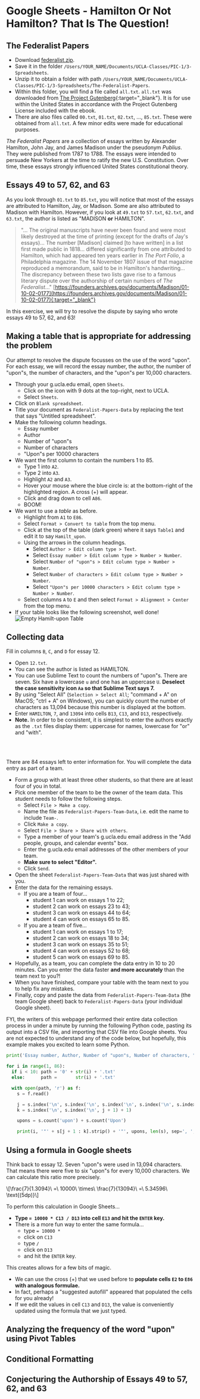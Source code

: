 # Google Sheets - Hamilton Or Not Hamilton? That Is The Question!




## The Federalist Papers

 - Download [federalist.zip](./data/federalist.zip).
 - Save it in the folder `/Users/YOUR_NAME/Documents/UCLA-Classes/PIC-1/3-Spreadsheets`.
 - Unzip it to obtain a folder with path
   `/Users/YOUR_NAME/Documents/UCLA-Classes/PIC-1/3-Spreadsheets/The-Federalist-Papers`.
 - Within this folder, you will find a file called `all.txt`.
   `all.txt` was downloaded from [The Project Gutenberg](https://www.gutenberg.org/){:target="_blank"}.
   It is for use within the United States in accordance with
   the Project Gutenberg License included with the ebook.
 - There are also files called `00.txt`, `01.txt`, `02.txt`, ..., `85.txt`.
   These were obtained from `all.txt`.
   A few minor edits were made for educational purposes.

*The Federalist Papers* are a collection of essays written by
Alexander Hamilton, John Jay, and James Madison
under the pseudonym *Publius*.
They were published from 1787 to 1788.
The essays were intended to persuade New Yorkers
at the time to ratify the new U.S. Constitution.
Over time, these essays strongly influenced
United States constitutional theory.




## Essays 49 to 57, 62, and 63

As you look through `01.txt` to `85.txt`,
you will notice that most of the essays are
attributed to Hamilton, Jay, or Madison.
Some are also attributed to Madison with Hamilton.
However, if you look at `49.txt` to `57.txt`,
`62.txt`, and `63.txt`, the author is listed as
"MADISON **or** HAMILTON".

> "... The original manuscripts have never been found and were most likely destroyed at the time of printing (except for the drafts of Jay's essays)...
The number [Madison] claimed [to have written] in a list first made public in 1818...
differed significantly from one attributed to Hamilton, which had appeared ten years earlier in *The Port Folio*, a Philadelphia magazine.
The 14 November 1807 issue of that magazine reproduced a memorandum, said to be in Hamilton's handwriting...
The discrepancy between these two lists gave rise to a famous literary dispute over the authorship of certain numbers of *The Federalist*..."
[https://founders.archives.gov/documents/Madison/01-10-02-0177](https://founders.archives.gov/documents/Madison/01-10-02-0177){:target="_blank"}

In this exercise, we will try to resolve the dispute
by saying who wrote essays 49 to 57, 62, and 63!




## Making a table that is appropriate for addressing the problem

Our attempt to resolve the dispute
focusses on the use of the word "upon".
For each essay, we will record
the essay number, the author, the number of "upon"s,
the number of characters, and the "upon"s per 10,000 characters.

 - Through your g.ucla.edu email, open `Sheets`.
   - Click on the icon with 9 dots at the top-right, next to UCLA.
   - Select `Sheets`.
 - Click on `Blank spreadsheet`.
 - Title your document as `Federalist-Papers-Data`
   by replacing the text that says "Untitled spreadsheet".
 - Make the following column headings.
   - Essay number
   - Author
   - Number of "upon"s
   - Number of characters
   - "Upon"s per 10000 characters
 - We want the first column to contain the numbers 1 to 85.
   - Type 1 into `A2`.
   - Type 2 into `A3`.
   - Highlight `A2` and `A3`.
   - Hover your mouse where the blue circle is:
     at the bottom-right of the highlighted region.
     A cross (+) will appear.
   - Click and drag down to cell `A86`.
   - BOOM!
 - We want to use a *table* as before.
   - Highlight from `A1` to `E86`.
   - Select `Format > Convert to table` from the top menu.
   - Click at the top of the table (dark green)
     where it says `Table1` and edit it to say `Hamilt_upon`.
   - Using the arrows in the column headings.
     - Select `Author > Edit column type > Text`.
     - Select `Essay number > Edit column type > Number > Number`.
     - Select `Number of "upon"s > Edit column type > Number > Number`.
     - Select `Number of characters > Edit column type > Number > Number`.
     - Select `"Upon"s per 10000 characters > Edit column type > Number > Number`.
   - Select columns `A` to `E` and then
     select `Format > Alignment > Center` from the top menu.
 - If your table looks like the following screenshot, well done!
   ![Empty Hamilt-upon Table](./sheets-screenshots/??.png)




## Collecting data

Fill in columns `B`, `C`, and `D` for essay 12.
 - Open `12.txt`.
 - You can see the author is listed as HAMILTON.
 - You can use Sublime Text to count the numbers of "upon"s.
   There are seven. Six have a lowercase `u` and one has an uppercase `U`.
   **Deselect the case sensitivity icon `Aa` so that Sublime Text says 7.**
 - By using "Select All"
   (`Selection > Select All`; "command + A" on MacOS; "ctrl + A" on Windows),
   you can quickly count the number of characters as 13,094
   because this number is displayed at the bottom.
 - Enter `HAMILTON`, `7`, and `13094` into
   cells `B13`, `C13`, and `D13`, respectively.
 - **Note.** In order to be consistent,
   it is simplest to enter the authors
   exactly as the `.txt` files display them:
   uppercase for names,
   lowercase for "or" and "with".

<br>
<br>

There are 84 essays left to enter information for.
You will complete the data entry as part of a team.

 - Form a group with at least three other students,
   so that there are at least four of you in total.
 - Pick one member of the team to be the owner of the team data.
   This student needs to follow the following steps.
   - Select `File > Make a copy`.
   - Name the file as `Federalist-Papers-Team-Data`,
     i.e. edit the name to include `Team-`.
   - Click `Make a copy`.
   - Select `File > Share > Share with others`.
   - Type a member of your team's g.ucla.edu email address
     in the "Add people, groups, and calendar events" box.
   - Enter the g.ucla.edu email addresses of
     the other members of your team.
   - **Make sure to select "Editor".**
   - Click `Send`.
 - Open the sheet `Federalist-Papers-Team-Data`
   that was just shared with you.
 - Enter the data for the remaining essays.
   - If you are a team of four...
     - student 1 can work on essays  1 to 22;
     - student 2 can work on essays 23 to 43;
     - student 3 can work on essays 44 to 64;
     - student 4 can work on essays 65 to 85.
   - If you are a team of five...
     - student 1 can work on essays  1 to 17;
     - student 2 can work on essays 18 to 34;
     - student 3 can work on essays 35 to 51;
     - student 4 can work on essays 52 to 68;
     - student 5 can work on essays 69 to 85.
 - Hopefully, as a team, you can complete the data entry in 10 to 20 minutes.
   Can you enter the data faster **and more accurately** than the team next to you?!
 - When you have finished, compare your table with the team next to you to help fix any mistakes.
 - Finally, copy and paste the data from `Federalist-Papers-Team-Data` (the team Google sheet)
   back to `Federalist-Papers-Data` (your individual Google sheet).

FYI, the writers of this webpage performed their
entire data collection process in under a minute
by running the following Python code,
pasting its output into a CSV file,
and importing that CSV file into Google sheets.
You are not expected to understand any of the code below,
but hopefully, this example makes you excited to learn some Python.
```python
print('Essay number, Author, Number of "upon"s, Number of characters, "Upon"s per 10000 characters')

for i in range(1, 86):
  if i < 10: path = '0' + str(i) + '.txt'
  else:      path =       str(i) + '.txt'

  with open(path, 'r') as f:
    s = f.read()

    j = s.index('\n', s.index('\n', s.index('\n', s.index('\n', s.index('\n', s.index('\n') + 1) + 1) + 1) + 1) + 1)
    k = s.index('\n', s.index('\n', j + 1) + 1)

    upons = s.count('upon') + s.count('Upon')

    print(i, '"' + s[j + 1 : k].strip() + '"', upons, len(s), sep=', ', end=',\n')
```




## Using a formula in Google sheets

Think back to essay 12.
Seven "upon"s were used in 13,094 characters.
That means there were five to six "upon"s
for every 10,000 characters.
We can calculate this ratio more precisely.

<div>
  \[\frac{7}{1.3094}\ =\ 10000\ \times\ \frac{7}{13094}\ =\ 5.34596\ \text{(5dp)}\]
</div>

To perform this calculation in Google Sheets...
 - **Type `= 10000 * C13 / D13` into cell `E13` and hit the `ENTER` key.**
 - There is a more fun way to enter the same formula...
   - type `= 10000 * `
   - click on `C13`
   - type ` / `
   - click on `D13`
   - and hit the `ENTER` key.

This creates allows for a few bits of magic.
 - We can use the cross (+) that we used before to
   **populate cells `E2` to `E86` with analogous formulae.**
 - In fact, perhaps a "suggested autofill" appeared that
   populated the cells for you already!
 - If we edit the values in cell `C13` and `D13`,
   the value is conveniently updated using
   the formula that we just typed.




## Analyzing the frequency of the word "upon" using Pivot Tables




## Conditional Formatting




## Conjecturing the Authorship of Essays 49 to 57, 62, and 63



